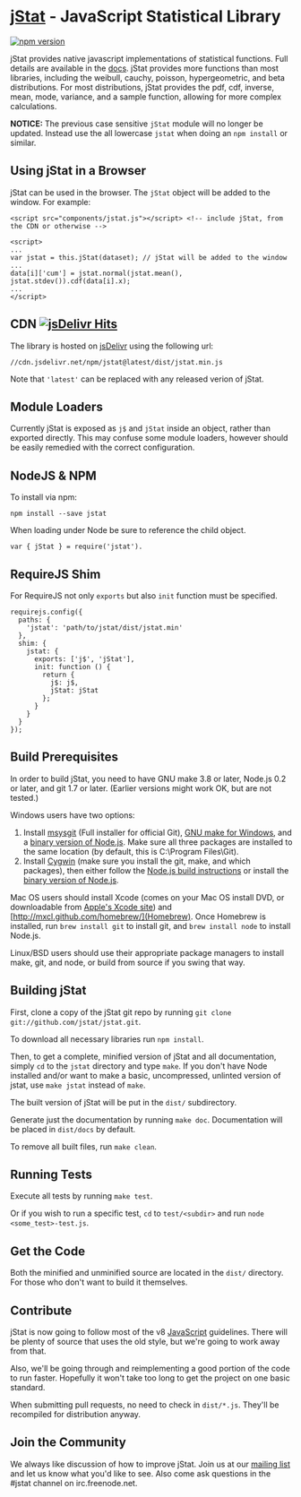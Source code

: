 [jStat](http://www.jstat.org/) - JavaScript Statistical Library
===============================================================

[![npm version](https://badge.fury.io/js/jstat.svg)](https://badge.fury.io/js/jstat)

jStat provides native javascript implementations of statistical functions.
Full details are available in the [docs](https://jstat.github.io/all.html).
jStat provides more functions than most libraries, including the weibull,
cauchy, poisson, hypergeometric, and beta distributions.  For most
distributions, jStat provides the pdf, cdf, inverse, mean, mode, variance, and
a sample function, allowing for more complex calculations.

**NOTICE:** The previous case sensitive `jStat` module will no longer be
updated. Instead use the all lowercase `jstat` when doing an `npm install` or
similar.

Using jStat in a Browser
------------------------

jStat can be used in the browser. The `jStat` object will be added to the
window. For example:

```
<script src="components/jstat.js"></script> <!-- include jStat, from the CDN or otherwise -->

<script>
...
var jstat = this.jStat(dataset); // jStat will be added to the window
...
data[i]['cum'] = jstat.normal(jstat.mean(), jstat.stdev()).cdf(data[i].x);
...
</script>

```

CDN [![jsDelivr Hits](https://data.jsdelivr.com/v1/package/npm/jstat/badge?style=rounded)](https://www.jsdelivr.com/package/npm/jstat)
---

The library is hosted on [jsDelivr](http://www.jsdelivr.com/) using the following
url:
```
//cdn.jsdelivr.net/npm/jstat@latest/dist/jstat.min.js
```
Note that `'latest'` can be replaced with any released verion of jStat.

Module Loaders
--------------

Currently jStat is exposed as `j$` and `jStat` inside an object, rather than
exported directly. This may confuse some module loaders, however should be
easily remedied with the correct configuration.

NodeJS & NPM
------------
To install via npm:

```
npm install --save jstat
```

When loading under Node be sure to reference the child object.

```
var { jStat } = require('jstat').
```

RequireJS Shim
--------------

For RequireJS not only `exports` but also `init` function must be specified.
```
requirejs.config({
  paths: {
    'jstat': 'path/to/jstat/dist/jstat.min'
  },
  shim: {
    jstat: {
      exports: ['j$', 'jStat'],
      init: function () {
        return {
          j$: j$,
          jStat: jStat
        };
      }
    }
  }
});
```

Build Prerequisites
-------------------

In order to build jStat, you need to have GNU make 3.8 or later, Node.js 0.2 or
later, and git 1.7 or later.  (Earlier versions might work OK, but are not
tested.)

Windows users have two options:

1. Install [msysgit](https://code.google.com/p/msysgit/) (Full installer for official Git),
   [GNU make for Windows](http://gnuwin32.sourceforge.net/packages/make.htm), and a
   [binary version of Node.js](http://node-js.prcn.co.cc/). Make sure all three packages are installed to the same
   location (by default, this is C:\Program Files\Git).
2. Install [Cygwin](http://cygwin.com/) (make sure you install the git, make, and which packages), then either follow
   the [Node.js build instructions](https://github.com/ry/node/wiki/Building-node.js-on-Cygwin-%28Windows%29) or install
   the [binary version of Node.js](http://node-js.prcn.co.cc/).

Mac OS users should install Xcode (comes on your Mac OS install DVD, or downloadable from
[Apple's Xcode site](http://developer.apple.com/technologies/xcode.html)) and
[http://mxcl.github.com/homebrew/](Homebrew). Once Homebrew is installed, run `brew install git` to install git,
and `brew install node` to install Node.js.

Linux/BSD users should use their appropriate package managers to install make, git, and node, or build from source
if you swing that way.


Building jStat
--------------

First, clone a copy of the jStat git repo by running `git clone git://github.com/jstat/jstat.git`.

To download all necessary libraries run `npm install`.

Then, to get a complete, minified version of jStat and all documentation,
simply `cd` to the `jstat` directory and type `make`. If you don't have Node
installed and/or want to make a basic, uncompressed, unlinted version of jstat,
use `make jstat` instead of `make`.

The built version of jStat will be put in the `dist/` subdirectory.

Generate just the documentation by running `make doc`. Documentation will be
placed in `dist/docs` by default.

To remove all built files, run `make clean`.


Running Tests
-------------

Execute all tests by running `make test`.

Or if you wish to run a specific test, `cd` to `test/<subdir>` and run `node <some_test>-test.js`.


Get the Code
------------

Both the minified and unminified source are located in the `dist/` directory.
For those who don't want to build it themselves.


Contribute
----------

jStat is now going to follow most of the v8
[JavaScript](https://google.github.io/styleguide/jsguide.html)
guidelines. There will be plenty of source that uses the old style, but we're
going to work away from that.

Also, we'll be going through and reimplementing a good portion of the code to
run faster. Hopefully it won't take too long to get the project on one basic
standard.

When submitting pull requests, no need to check in `dist/*.js`. They'll be
recompiled for distribution anyway.

Join the Community
------------------

We always like discussion of how to improve jStat.
Join us at our [mailing list](http://groups.google.com/group/jstat-discuss/)
and let us know what you'd like to see.  Also come ask questions in the #jstat
channel on irc.freenode.net.
